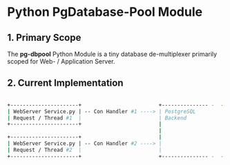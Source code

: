 # Python PgDatabase-Pool Module

## 1. Primary Scope

The **pg-dbpool** Python Module is a tiny database de-multiplexer primarily scoped for Web- / Application Server.

## 2. Current Implementation

```bash

+----------------------+                         +--------------- -  -   -
| WebServer Service.py | -- Con Handler #1 ----> | PostgreSQL 
| Request / Thread #1  |                         | Backend
+----------------------+                         |
                                                 |
+----------------------+                         |
| WebServer Service.py | -- Con Handler #2 ----> | 
| Request / Thread #2  |                         |
+----------------------+                         +--------------- -  -   -
